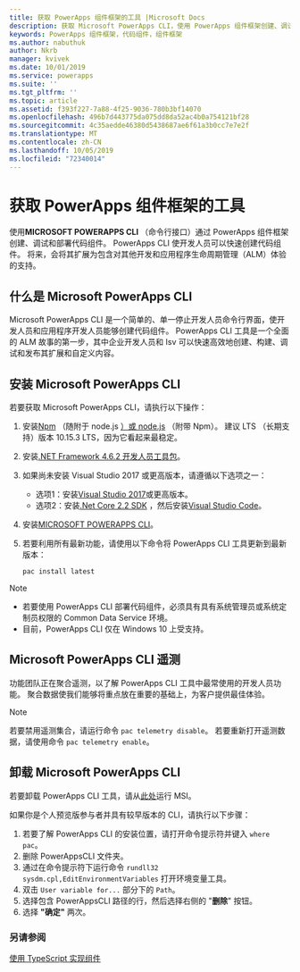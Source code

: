 ```yaml
---
title: 获取 PowerApps 组件框架的工具 |Microsoft Docs
description: 获取 Microsoft PowerApps CLI，使用 PowerApps 组件框架创建、调试和部署代码组件。
keywords: PowerApps 组件框架，代码组件，组件框架
ms.author: nabuthuk
author: Nkrb
manager: kvivek
ms.date: 10/01/2019
ms.service: powerapps
ms.suite: ''
ms.tgt_pltfrm: ''
ms.topic: article
ms.assetid: f393f227-7a88-4f25-9036-780b3bf14070
ms.openlocfilehash: 496b7d443775da075dd8da52ac4b0a754121bf28
ms.sourcegitcommit: 4c35aedde46380d5438687ae6f61a3b0cc7e7e2f
ms.translationtype: MT
ms.contentlocale: zh-CN
ms.lasthandoff: 10/05/2019
ms.locfileid: "72340014"
---
```

# <a name="get-tooling-for-powerapps-component-framework"></a>获取 PowerApps 组件框架的工具

使用**MICROSOFT POWERAPPS CLI** （命令行接口）通过 PowerApps 组件框架创建、调试和部署代码组件。 PowerApps CLI 使开发人员可以快速创建代码组件。 将来，会将其扩展为包含对其他开发和应用程序生命周期管理（ALM）体验的支持。 

## <a name="what-is-microsoft-powerapps-cli"></a>什么是 Microsoft PowerApps CLI 

Microsoft PowerApps CLI 是一个简单的、单一停止开发人员命令行界面，使开发人员和应用程序开发人员能够创建代码组件。 PowerApps CLI 工具是一个全面的 ALM 故事的第一步，其中企业开发人员和 Isv 可以快速高效地创建、构建、调试和发布其扩展和自定义内容。  

## <a name="install-microsoft-powerapps-cli"></a>安装 Microsoft PowerApps CLI

若要获取 Microsoft PowerApps CLI，请执行以下操作：

1. 安装[Npm](https://www.npmjs.com/get-npm) （随附于 node.js [）或 node.js](https://nodejs.org/en/) （附带 Npm）。 建议 LTS （长期支持）版本 10.15.3 LTS，因为它看起来最稳定。

1. 安装[.NET Framework 4.6.2 开发人员工具包](https://dotnet.microsoft.com/download/dotnet-framework/net462)。 

1. 如果尚未安装 Visual Studio 2017 或更高版本，请遵循以下选项之一：
   - 选项1：安装[Visual Studio 2017](https://docs.microsoft.com/visualstudio/install/install-visual-studio?view=vs-2017)或更高版本。
   - 选项2：安装[.Net Core 2.2 SDK](https://dotnet.microsoft.com/download/dotnet-core/2.2) ，然后安装[Visual Studio Code](https://code.visualstudio.com/Download)。

1. 安装[MICROSOFT POWERAPPS CLI](https://aka.ms/PowerAppsCLI)。
1. 若要利用所有最新功能，请使用以下命令将 PowerApps CLI 工具更新到最新版本：

    ```CLI
    pac install latest
    ```

> [!NOTE]
> - 若要使用 PowerApps CLI 部署代码组件，必须具有具有系统管理员或系统定制员权限的 Common Data Service 环境。
> - 目前，PowerApps CLI 仅在 Windows 10 上受支持。

## <a name="microsoft-powerapps-cli-telemetry"></a>Microsoft PowerApps CLI 遥测

功能团队正在聚合遥测，以了解 PowerApps CLI 工具中最常使用的开发人员功能。 聚合数据使我们能够将重点放在重要的基础上，为客户提供最佳体验。

> [!NOTE]
> 若要禁用遥测集合，请运行命令 `pac telemetry disable`。 若要重新打开遥测数据，请使用命令 `pac telemetry enable`。


## <a name="uninstall-microsoft-powerapps-cli"></a>卸载 Microsoft PowerApps CLI

若要卸载 PowerApps CLI 工具，请从[此处](https://aka.ms/PowerAppsCLI)运行 MSI。 

如果你是个人预览版参与者并具有较早版本的 CLI，请执行以下步骤：

1. 若要了解 PowerApps CLI 的安装位置，请打开命令提示符并键入 `where pac`。
1. 删除 PowerAppsCLI 文件夹。
1. 通过在命令提示符下运行命令 `rundll32 sysdm.cpl,EditEnvironmentVariables` 打开环境变量工具。
1. 双击 `User variable for...` 部分下的 `Path`。
1. 选择包含 PowerAppsCLI 路径的行，然后选择右侧的 "**删除**" 按钮。
1. 选择 **"确定"** 两次。

### <a name="see-also"></a>另请参阅

[使用 TypeScript 实现组件](implementing-controls-using-typescript.md)<br/>
